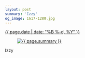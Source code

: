 ```yaml
---
layout: post
summary: 'Izzy'
og_image: 1617-1280.jpg
---
```


<p>
 <time>
  <a href="/1617">
   {{ page.date | date: "%B %-d, %Y" }}
  </a>
 </time>
 <a href="/1617">
  <figure data-taken="3/27/2022">
   <img alt="{{ page.summary }}" sizes="(min-width: 700px) 50vw, calc(100vw - 2rem)" src="{{ site.assets_url }}/1617-640.jpg" srcset="{{ site.assets_url }}/1617-320.jpg 320w, {{ site.assets_url }}/1617-640.jpg 640w, {{ site.assets_url }}/1617-960.jpg 960w, {{ site.assets_url }}/1617-1280.jpg 1280w"/>
  </figure>
 </a>
 <span>
  Izzy
 </span>
</p>
